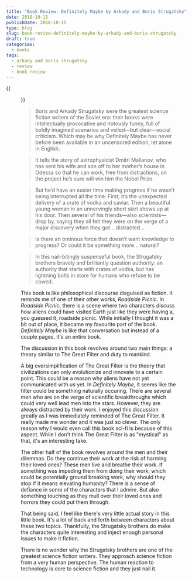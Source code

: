 ```yaml
---
title: "Book Review: Definitely Maybe by Arkady and Boris Strugatsky"
date: 2018-10-15
publishDate: 2018-10-15
type: blog
slug: book-review-definitely-maybe-by-arkady-and-boris-strugatsky
draft: true
categories:
  - books
tags:
  - arkady and boris strugatsky
  - review
  - book review
---
```


{{<figure src="https://res.cloudinary.com/dvozrk6m8/image/upload/v1539569061/definitely-maybe-arkady-and-boris-strugatsky_rlua1c.png" title="Definitle Maybe by Arkady and Boris Strugatsky">}}

> Boris and Arkady Strugatsky were the greatest science fiction writers of the Soviet era: their books were intellectually provocative and riotously funny, full of boldly imagined scenarios and veiled—but clear—social criticism. Which may be why Definitely Maybe has never before been available in an uncensored edition, let alone in English.

> It tells the story of astrophysicist Dmitri Malianov, who has sent his wife and son off to her mother’s house in Odessa so that he can work, free from distractions, on the project he’s sure will win him the Nobel Prize.

> But he’d have an easier time making progress if he wasn’t being interrupted all the time: First, it’s the unexpected delivery of a crate of vodka and caviar. Then a beautiful young woman in an unnervingly short skirt shows up at his door. Then several of his friends—also scientists—drop by, saying they all felt they were on the verge of a major discovery when they got... distracted...

> Is there an ominous force that doesn’t want knowledge to progress? Or could it be something more... natural?

> In this nail-bitingly suspenseful book, the Strugatsky brothers bravely and brilliantly question authority: an authority that starts with crates of vodka, but has lightning bolts in store for humans who refuse to be cowed.

This book is like philosophical discourse disguised as fiction. It reminds me of one of their other works, *Roadside Picnic*. In *Roadside Picnic*, there is a scene where two characters discuss how aliens could have visited Earth just like they were having a, you guessed it, roadside picnic. While initially I thought it was a bit out of place, it became my favourite part of the book. *Definitely Maybe* is like that conversation but instead of a couple pages, it's an entire book.

The discussion in this book revolves around two main things: a theory similar to The Great Filter and duty to mankind.

A big oversimplification of The Great Filter is the theory that civilizations can only evolutionize and innovate to a certain point. This could be a reason why aliens have not yet communicated with us yet. In *Definitely Maybe*, it seems like the filter could be something naturally occuring. There are several men who are on the verge of scientific breakthroughs which could very well lead men into the stars. However, they are always distracted by their work. I enjoyed this discussion greatly as I was immediately reminded of The Great Filter. It really made me wonder and it was just so clever. The only reason why I would even call this book sci-fi is because of this aspect. While I don't think The Great Filter is as "mystical" as that, it's an interesting take.

The other half of the book revolves around the men and their dilemmas. Do they continue their work at the risk of harming their loved ones? These men live and breathe their work. If something was impeding them from doing their work, which could be potentially ground breaking work, why should they stop if it means elevating humanity? There is a sense of defiance in some of the characters that I admire. But also something touching as they mull over their loved ones and horrors they could put them through.

That being said, I feel like there's very little actual story in this little book. It's a lot of back and forth between characters about these two topics. Thankfully, the Strugatsky brothers do make the characters quite interesting and inject enough personal issues to make it fiction.

There is no wonder why the Strugatsky brothers are one of the greatest science fiction writers. They approach science fiction from a very human perspective. The human reaction to technology is core to science fiction and they just nail it.
